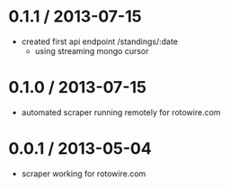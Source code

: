 0.1.1 / 2013-07-15
==================
  - created first api endpoint /standings/:date
    - using streaming mongo cursor

0.1.0 / 2013-07-15
==================
  - automated scraper running remotely for rotowire.com

0.0.1 / 2013-05-04
==================
  - scraper working for rotowire.com